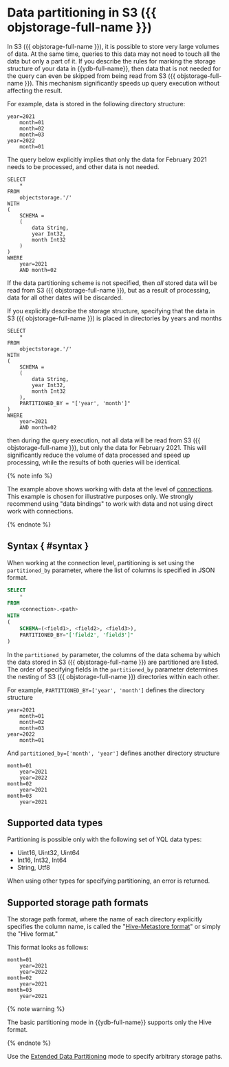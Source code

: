 # Data partitioning in S3 ({{ objstorage-full-name }})

In S3 ({{ objstorage-full-name }}), it is possible to store very large volumes of data. At the same time, queries to this data may not need to touch all the data but only a part of it. If you describe the rules for marking the storage structure of your data in {{ydb-full-name}}, then data that is not needed for the query can even be skipped from being read from S3 ({{ objstorage-full-name }}). This mechanism significantly speeds up query execution without affecting the result.

For example, data is stored in the following directory structure:

```
year=2021
    month=01
    month=02
    month=03
year=2022
    month=01
```

The query below explicitly implies that only the data for February 2021 needs to be processed, and other data is not needed.

```yql
SELECT
    *
FROM
    objectstorage.'/'
WITH
(
    SCHEMA =
    (
        data String,
        year Int32,
        month Int32
    )
)
WHERE
    year=2021
    AND month=02
```

If the data partitioning scheme is not specified, then _all_ stored data will be read from S3 ({{ objstorage-full-name }}), but as a result of processing, data for all other dates will be discarded.

If you explicitly describe the storage structure, specifying that the data in S3 ({{ objstorage-full-name }}) is placed in directories by years and months

```yql
SELECT
    *
FROM
    objectstorage.'/'
WITH
(
    SCHEMA =
    (
        data String,
        year Int32,
        month Int32
    ),
    PARTITIONED_BY = "['year', 'month']"
)
WHERE
    year=2021
    AND month=02
```

then during the query execution, not all data will be read from S3 ({{ objstorage-full-name }}), but only the data for February 2021. This will significantly reduce the volume of data processed and speed up processing, while the results of both queries will be identical.

{% note info %}

The example above shows working with data at the level of [connections](../../datamodel/external_data_source.md). This example is chosen for illustrative purposes only. We strongly recommend using "data bindings" to work with data and not using direct work with connections.

{% endnote %}

## Syntax { #syntax }

When working at the connection level, partitioning is set using the `partitioned_by` parameter, where the list of columns is specified in JSON format.

```sql
SELECT
    *
FROM
    <connection>.<path>
WITH
(
    SCHEMA=(<field1>, <field2>, <field3>),
    PARTITIONED_BY="['field2', 'field3']"
)
```

In the `partitioned_by` parameter, the columns of the data schema by which the data stored in S3 ({{ objstorage-full-name }}) are partitioned are listed. The order of specifying fields in the `partitioned_by` parameter determines the nesting of S3 ({{ objstorage-full-name }}) directories within each other.

For example, `PARTITIONED_BY=['year', 'month']` defines the directory structure

```
year=2021
    month=01
    month=02
    month=03
year=2022
    month=01
```

And `partitioned_by=['month', 'year']` defines another directory structure

```
month=01
    year=2021
    year=2022
month=02
    year=2021
month=03
    year=2021
```

## Supported data types

Partitioning is possible only with the following set of YQL data types:
- Uint16, Uint32, Uint64
- Int16, Int32, Int64
- String, Utf8

When using other types for specifying partitioning, an error is returned.

## Supported storage path formats

The storage path format, where the name of each directory explicitly specifies the column name, is called the "[Hive-Metastore format](https://en.wikipedia.org/wiki/Apache_Hive)" or simply the "Hive format."

This format looks as follows:

```
month=01
    year=2021
    year=2022
month=02
    year=2021
month=03
    year=2021
```

{% note warning %}

The basic partitioning mode in {{ydb-full-name}} supports only the Hive format.

{% endnote %}

Use the [Extended Data Partitioning](partition_projection.md) mode to specify arbitrary storage paths.